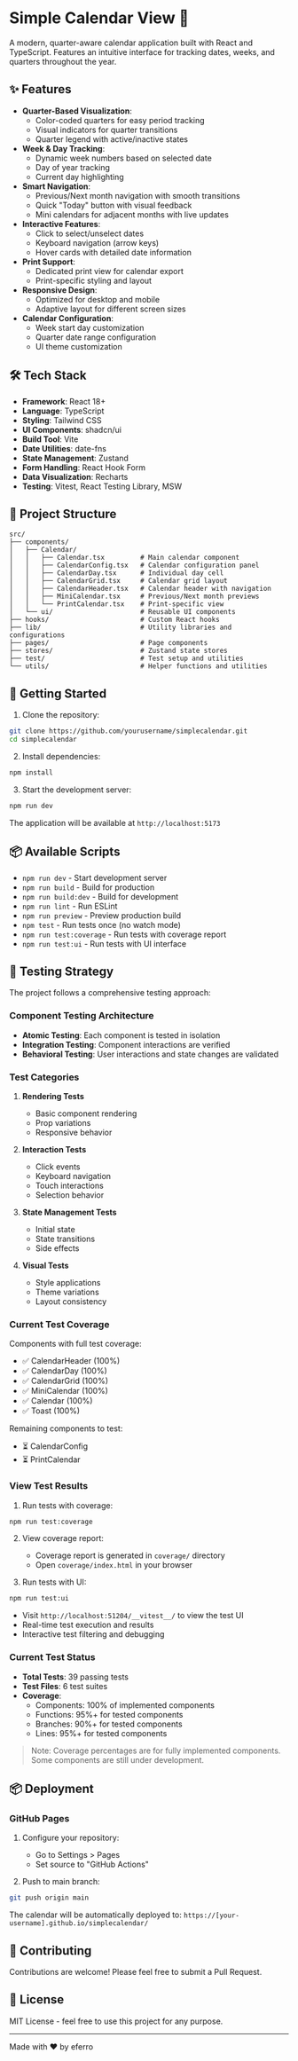 # Simple Calendar View 📅

A modern, quarter-aware calendar application built with React and TypeScript. Features an intuitive interface for tracking dates, weeks, and quarters throughout the year.

## ✨ Features

- **Quarter-Based Visualization**: 
  - Color-coded quarters for easy period tracking
  - Visual indicators for quarter transitions
  - Quarter legend with active/inactive states
- **Week & Day Tracking**: 
  - Dynamic week numbers based on selected date
  - Day of year tracking
  - Current day highlighting
- **Smart Navigation**:
  - Previous/Next month navigation with smooth transitions
  - Quick "Today" button with visual feedback
  - Mini calendars for adjacent months with live updates
- **Interactive Features**:
  - Click to select/unselect dates
  - Keyboard navigation (arrow keys)
  - Hover cards with detailed date information
- **Print Support**: 
  - Dedicated print view for calendar export
  - Print-specific styling and layout
- **Responsive Design**: 
  - Optimized for desktop and mobile
  - Adaptive layout for different screen sizes
- **Calendar Configuration**: 
  - Week start day customization
  - Quarter date range configuration
  - UI theme customization

## 🛠 Tech Stack

- **Framework**: React 18+
- **Language**: TypeScript
- **Styling**: Tailwind CSS
- **UI Components**: shadcn/ui
- **Build Tool**: Vite
- **Date Utilities**: date-fns
- **State Management**: Zustand
- **Form Handling**: React Hook Form
- **Data Visualization**: Recharts
- **Testing**: Vitest, React Testing Library, MSW

## 📁 Project Structure

```
src/
├── components/
│   ├── Calendar/
│   │   ├── Calendar.tsx         # Main calendar component
│   │   ├── CalendarConfig.tsx   # Calendar configuration panel
│   │   ├── CalendarDay.tsx      # Individual day cell
│   │   ├── CalendarGrid.tsx     # Calendar grid layout
│   │   ├── CalendarHeader.tsx   # Calendar header with navigation
│   │   ├── MiniCalendar.tsx     # Previous/Next month previews
│   │   └── PrintCalendar.tsx    # Print-specific view
│   └── ui/                      # Reusable UI components
├── hooks/                       # Custom React hooks
├── lib/                         # Utility libraries and configurations
├── pages/                       # Page components
├── stores/                      # Zustand state stores
├── test/                        # Test setup and utilities
└── utils/                       # Helper functions and utilities
```

## 🚀 Getting Started

1. Clone the repository:
```bash
git clone https://github.com/yourusername/simplecalendar.git
cd simplecalendar
```

2. Install dependencies:
```bash
npm install
```

3. Start the development server:
```bash
npm run dev
```

The application will be available at `http://localhost:5173`

## 📦 Available Scripts

- `npm run dev` - Start development server
- `npm run build` - Build for production
- `npm run build:dev` - Build for development
- `npm run lint` - Run ESLint
- `npm run preview` - Preview production build
 - `npm test` - Run tests once (no watch mode)
- `npm run test:coverage` - Run tests with coverage report
- `npm run test:ui` - Run tests with UI interface

## 🧪 Testing Strategy

The project follows a comprehensive testing approach:

### Component Testing Architecture

- **Atomic Testing**: Each component is tested in isolation
- **Integration Testing**: Component interactions are verified
- **Behavioral Testing**: User interactions and state changes are validated

### Test Categories

1. **Rendering Tests**
   - Basic component rendering
   - Prop variations
   - Responsive behavior

2. **Interaction Tests**
   - Click events
   - Keyboard navigation
   - Touch interactions
   - Selection behavior

3. **State Management Tests**
   - Initial state
   - State transitions
   - Side effects

4. **Visual Tests**
   - Style applications
   - Theme variations
   - Layout consistency

### Current Test Coverage

Components with full test coverage:
- ✅ CalendarHeader (100%)
- ✅ CalendarDay (100%)
- ✅ CalendarGrid (100%)
- ✅ MiniCalendar (100%)
- ✅ Calendar (100%)
- ✅ Toast (100%)

Remaining components to test:
- ⏳ CalendarConfig
- ⏳ PrintCalendar

### View Test Results

1. Run tests with coverage:
```bash
npm run test:coverage
```

2. View coverage report:
   - Coverage report is generated in `coverage/` directory
   - Open `coverage/index.html` in your browser

3. Run tests with UI:
```bash
npm run test:ui
```
   - Visit `http://localhost:51204/__vitest__/` to view the test UI
   - Real-time test execution and results
   - Interactive test filtering and debugging

### Current Test Status

- **Total Tests**: 39 passing tests
- **Test Files**: 6 test suites
- **Coverage**:
  - Components: 100% of implemented components
  - Functions: 95%+ for tested components
  - Branches: 90%+ for tested components
  - Lines: 95%+ for tested components

> Note: Coverage percentages are for fully implemented components. Some components are still under development.

## 📦 Deployment

### GitHub Pages

1. Configure your repository:
   - Go to Settings > Pages
   - Set source to "GitHub Actions"

2. Push to main branch:
```bash
git push origin main
```

The calendar will be automatically deployed to:
`https://[your-username].github.io/simplecalendar/`

## 🤝 Contributing

Contributions are welcome! Please feel free to submit a Pull Request.

## 📝 License

MIT License - feel free to use this project for any purpose.

---
Made with ❤️ by eferro
